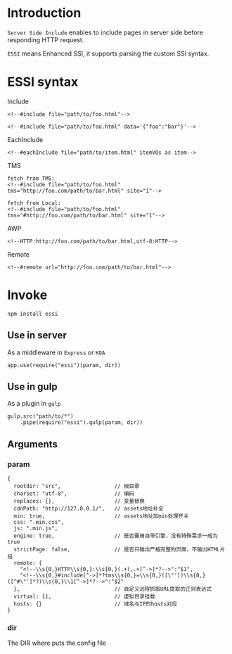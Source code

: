 # Introduction

`Server Side Include` enables to include pages in server side before responding HTTP request.

`ESSI` means Enhanced SSI, it supports parsing the custom SSI syntax.


# ESSI syntax
Include

	<!--#include file="path/to/foo.html"-->
	
	<!--#include file="path/to/foo.html" data='{"foo":"bar"}'-->
	
EachInclude

	<!--#eachInclude file="path/to/item.html" itemVOs as item-->

TMS

	fetch from TMS:
	<!--#include file="path/to/foo.html" tms="http://foo.com/path/to/bar.html" site="1"-->
	
	fetch from Local:
	<!--#include file="path/to/foo.html" tms="#http://foo.com/path/to/bar.html" site="1"-->

AWP

	<!--HTTP:http://foo.com/path/to/bar.html,utf-8:HTTP-->
	
Remote

	<!--#remote url="http://foo.com/path/to/bar.html"-->

# Invoke
```
npm install essi
```

## Use in server

As a middleware in `Express` or `KOA`

```
app.use(require("essi")(param, dir))
```

## Use in gulp

As a plugin in `gulp`

```
gulp.src("path/to/*")
    .pipe(require("essi").gulp(param, dir))
```

## Arguments

### param

```
{
  rootdir: "src",                 // 根目录
  charset: "utf-8",               // 编码
  replaces: {},                   // 变量替换
  cdnPath: "http://127.0.0.1/",   // assets地址补全
  min: true,                      // assets地址加min处理开关
  css: ".min.css",
  js: ".min.js",
  engine: true,                   // 是否要用自带引擎，没有特殊需求一般为true
  strictPage: false,              // 是否只输出严格完整的页面，不输出HTML片段
  remote: {
    "<!--\\s{0,}HTTP\\s{0,}:\\s{0,}(.+),.+[^->]*?-->":"$1",
    "<!--\\s{0,}#include[^->]*?tms\\s{0,}=\\s{0,}([\"'])\\s{0,}([^#\"']*?)\\s{0,}\\1[^->]*?-->":"$2"
  },                              // 自定义远程抓取URL提取的正则表达式
  virtual: {},                    // 虚拟目录挂载
  hosts: {}                       // 域名与IP的hosts对应
}
```
### dir

The DIR where puts the config file